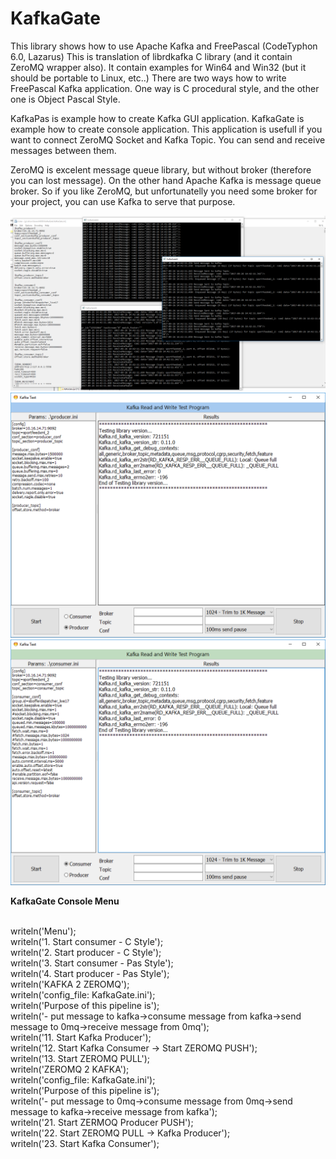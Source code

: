 # KafkaGate

This library shows how to use Apache Kafka and FreePascal (CodeTyphon 6.0, Lazarus)
This is translation of librdkafka C library (and it contain ZeroMQ wrapper also). 
It contain examples for Win64 and Win32 (but it should be portable to Linux, etc..)
There are two ways how to write FreePascal Kafka application. 
One way is C procedural style, and the other one is Object Pascal Style.

KafkaPas is example how to create Kafka GUI application. 
KafkaGate is example how to create console application. This application is usefull if you want to connect ZeroMQ Socket and Kafka Topic. You can send and receive messages between them. 

ZeroMQ is excelent message queue library, but without broker (therefore you can lost message).
On the other hand Apache Kafka is message queue broker. So if you like ZeroMQ, but unfortunatelly you need some broker for your project, you can use Kafka to serve that purpose.

<p align="center">
  <img src="KafkaGate.png"/>
  <img src="KafkaPasProducer.png"/>
  <img src="KafkaPasConsumer.png"/>
</p>

<strong>KafkaGate Console Menu</strong>
<p align="left">
<br>writeln('Menu');
<br>writeln('1. Start consumer - C Style');
<br>writeln('2. Start producer - C Style');
<br>writeln('3. Start consumer - Pas Style');
<br>writeln('4. Start producer - Pas Style');
<br>writeln('KAFKA 2 ZEROMQ');
<br>writeln('config_file: KafkaGate.ini');
<br>writeln('Purpose of this pipeline is');
<br>writeln('- put message to kafka->consume message from kafka->send message to 0mq->receive message from 0mq');
<br>writeln('11. Start Kafka Producer');
<br>writeln('12. Start Kafka Consumer -> Start ZEROMQ PUSH');
<br>writeln('13. Start ZEROMQ PULL');
<br>writeln('ZEROMQ 2 KAFKA');
<br>writeln('config_file: KafkaGate.ini');
<br>writeln('Purpose of this pipeline is');
<br>writeln('- put message to 0mq->consume message from 0mq->send message to kafka->receive message from kafka');
<br>writeln('21. Start ZERMOQ Producer PUSH');
<br>writeln('22. Start ZEROMQ PULL -> Kafka Producer');
<br>writeln('23. Start Kafka Consumer');
</p>
